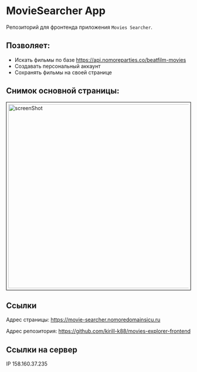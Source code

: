 # MovieSearcher App

Репозиторий для фронтенда приложения `Movies Searcher`.
## Позволяет:
- Искать фильмы по базе https://api.nomoreparties.co/beatfilm-movies
- Создавать персональный аккаунт
- Сохранять фильмы на своей странице

## Снимок основной страницы:
<div style="border: 1px solid black; padding: 5px;">
  <img src="https://github.com/kirill-k88/movies-explorer-frontend/assets/100775872/baa5fc6e-b658-4959-b5c5-1113983f91e5" alt="screenShot" style="width: 500px; height: 500px;">
</div>

## Ссылки
Адрес страницы: https://movie-searcher.nomoredomainsicu.ru

Адрес репозитория: https://github.com/kirill-k88/movies-explorer-frontend

## Ссылки на сервер
IP 158.160.37.235

